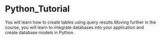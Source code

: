# Python_Tutorial
You will learn how to create tables using query results.Moving further in the course, you will learn to integrate databases into your application and create database models in Python.
